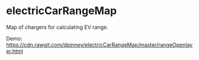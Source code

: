 electricCarRangeMap
===================

Map of chargers for calculating EV range.

Demo: https://cdn.rawgit.com/dpinney/electricCarRangeMap/master/rangeOpenlayer.html
